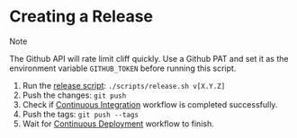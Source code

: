 # Creating a Release

> [!NOTE]  
> The Github API will rate limit cliff quickly. Use a Github PAT and set it as the environment variable `GITHUB_TOKEN` before running this script.


1. Run the [release script][1]: `./scripts/release.sh v[X.Y.Z]`
2. Push the changes: `git push`
3. Check if [Continuous Integration][2] workflow is completed successfully.
4. Push the tags: `git push --tags`
5. Wait for [Continuous Deployment][2] workflow to finish.

[1]: ../scripts/release.sh
[2]: https://github.com/margined-protocol/locust-core/actions
